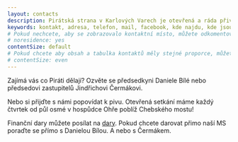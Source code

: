 ```yaml
---
layout: contacts
description: Pirátská strana v Karlových Varech je otevřená a ráda přivítá dobrovolníky a odpoví na dotazy kritiků.
keywords: kontakt, adresa, telefon, mail, facebook, kde najdu, kde jsou
# Pokud nechcete, aby se zobrazovalo kontaktní místo, můžete odkomentovat následující řádek:
# noresidence: yes
contentSize: default
# Pokud chcete aby obsah a tabulka kontaktů měly stejné proporce, můžete použít:
# contentSize: even
---
```



Zajímá vás co Piráti dělají? Ozvěte se předsedkyni Daniele Bílé nebo předsedovi zastupitelů Jindřichovi Čermákovi.

Nebo si přijďte s námi popovídat k pivu. Otevřená setkání máme každý čtvrtek od půl osmé v hospůdce Ohře poblíž Chebského mostu!


Finanční dary můžete posílat na [dary](https://dary.pirati.cz).
Pokud chcete darovat přimo naší MS poraďte se přímo s Danielou Bílou. A nebo s Čermákem.

